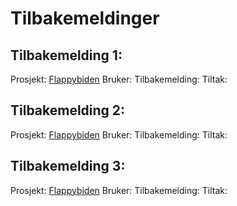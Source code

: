 # Tilbakemeldinger


## Tilbakemelding 1:

Prosjekt: [Flappybiden](/pygame-23mars/)
Bruker: 
Tilbakemelding: 
Tiltak: 

## Tilbakemelding 2:

Prosjekt: [Flappybiden](/pygame-23mars/)
Bruker: 
Tilbakemelding: 
Tiltak: 

## Tilbakemelding 3:

Prosjekt: [Flappybiden](/pygame-23mars/)
Bruker: 
Tilbakemelding: 
Tiltak: 

